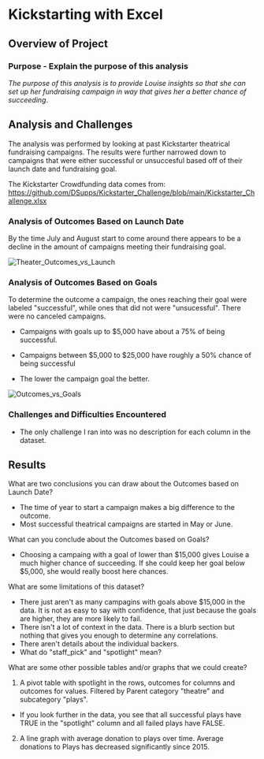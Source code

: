 # Kickstarting with Excel

## Overview of Project

### Purpose - Explain the purpose of this analysis

*The purpose of this analysis is to provide Louise insights so that she can set up her fundraising campaign in way that gives her a better chance of succeeding*. 

## Analysis and Challenges

The analysis was performed by looking at past Kickstarter theatrical fundraising campaigns. The results were further narrowed down to campaigns that were either successful or unsuccesful based off of their launch date and fundraising goal. 

The Kickstarter Crowdfunding data comes from: https://github.com/DSupps/Kickstarter_Challenge/blob/main/Kickstarter_Challenge.xlsx

### Analysis of Outcomes Based on Launch Date
By the time July and August start to come around there appears to be a decline in the amount of campaigns meeting their fundraising goal.

![Theater_Outcomes_vs_Launch](https://user-images.githubusercontent.com/36451701/115090093-ec0c6e80-9ee1-11eb-928b-78d1f4bade10.png)

### Analysis of Outcomes Based on Goals
To determine the outcome a campaign, the ones reaching their goal were labeled "successful", while ones that did not were "unsucessful". There were no canceled campaigns.

- Campaigns with goals up to $5,000 have about a 75% of being successful.
- Campaigns between $5,000 to $25,000 have roughly a 50% chance of being successful 


-  The lower the campaign goal the better.

![Outcomes_vs_Goals](https://user-images.githubusercontent.com/36451701/115091086-91c0dd00-9ee4-11eb-8faf-7b3290011327.png)


### Challenges and Difficulties Encountered

- The only challenge I ran into was no description for each column in the dataset. 

## Results

What are two conclusions you can draw about the Outcomes based on Launch Date?
- The time of year to start a campaign makes a big difference to the outcome. 
- Most successful theatrical campaigns are started in May or June.


What can you conclude about the Outcomes based on Goals?
- Choosing a campaing with a goal of lower than $15,000 gives Louise a much higher chance of succeeding. If she could keep her goal below $5,000, she would really boost here chances.


What are some limitations of this dataset?
- There just aren't as many campagins with goals above $15,000 in the data.  It is not as easy to say with confidence, that just because the goals are higher, they are more likely to fail. 
- There isn't a lot of context in the data. There is a blurb section but nothing that gives you enough to determine any correlations. 
- There aren't details about the individual backers. 
- What do "staff_pick" and "spotlight" mean?


What are some other possible tables and/or graphs that we could create?

1) A pivot table with spotlight in the rows, outcomes for columns and outcomes for values. Filtered by Parent category "theatre" and subcategory "plays".
  - If you look further in the data, you see that all successful plays have TRUE in the "spotlight" column and all failed plays have FALSE.

2) A line graph with average donation to plays over time. Average donations to Plays has decreased significantly since 2015.






